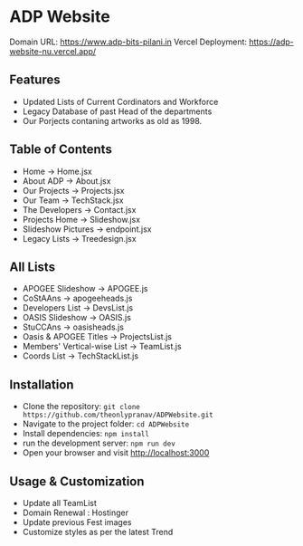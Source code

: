 # ADP Website

Domain URL: https://www.adp-bits-pilani.in
Vercel Deployment: https://adp-website-nu.vercel.app/

## Features

- Updated Lists of Current Cordinators and Workforce
- Legacy Database of past Head of the departments
- Our Porjects contaning artworks as old as 1998.

## Table of Contents

- Home -> Home.jsx
- About ADP -> About.jsx
- Our Projects -> Projects.jsx
- Our Team -> TechStack.jsx
- The Developers -> Contact.jsx
- Projects Home -> Slideshow.jsx
- Slideshow Pictures -> endpoint.jsx
- Legacy Lists -> Treedesign.jsx

## All Lists

- APOGEE Slideshow -> APOGEE.js
- CoStAAns -> apogeeheads.js
- Developers List -> DevsList.js
- OASIS Slideshow -> OASIS.js
- StuCCAns -> oasisheads.js
- Oasis & APOGEE Titles -> ProjectsList.js
- Members' Vertical-wise List -> TeamList.js
- Coords List -> TechStackList.js

## Installation

- Clone the repository: `git clone https://github.com/theonlypranav/ADPWebsite.git`
- Navigate to the project folder: `cd ADPWebsite`
- Install dependencies: `npm install`
- run the development server: `npm run dev`
- Open your browser and visit [http://localhost:3000](http://localhost:3000)

## Usage & Customization 

- Update all TeamList 
- Domain Renewal : Hostinger
- Update previous Fest images
- Customize styles as per the latest Trend 
